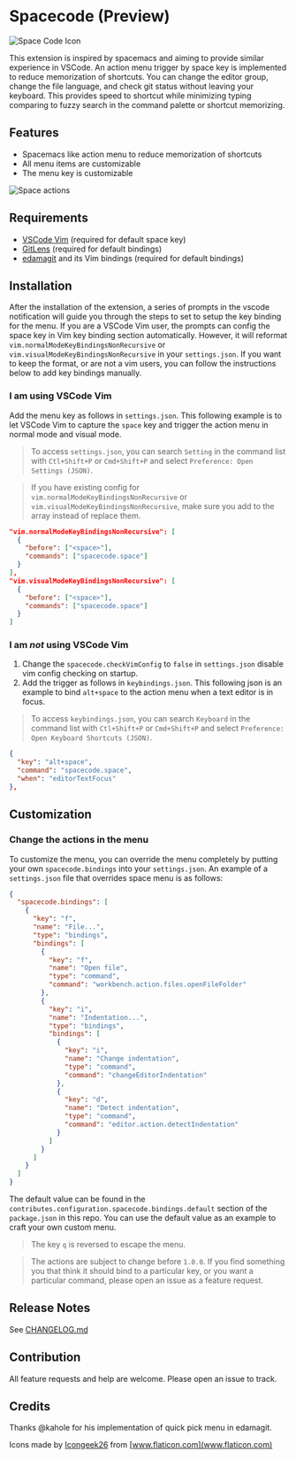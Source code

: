 # Spacecode (Preview)

![Space Code Icon](images/icon.png)

This extension is inspired by spacemacs and aiming to provide similar experience in VSCode. An action menu trigger by space key is implemented to reduce memorization of shortcuts. You can change the editor group, change the file language, and check git status without leaving your keyboard. This provides speed to shortcut while minimizing typing comparing to fuzzy search in the command palette or shortcut memorizing.

## Features

- Spacemacs like action menu to reduce memorization of shortcuts
- All menu items are customizable
- The menu key is customizable

![Space actions](images/feature.gif)

## Requirements

- [VSCode Vim](https://marketplace.visualstudio.com/items?itemName=vscodevim.vim) (required for default space key)
- [GitLens](https://marketplace.visualstudio.com/items?itemName=eamodio.gitlens) (required for default bindings)
- [edamagit](https://marketplace.visualstudio.com/items?itemName=kahole.magit) and its Vim bindings (required for default bindings)

## Installation
After the installation of the extension, a series of prompts in the vscode notification will guide you through the steps to set to setup the key binding for the menu. If you are a VSCode Vim user, the prompts can config the space key in Vim key binding section automatically. However, it will reformat `vim.normalModeKeyBindingsNonRecursive` or `vim.visualModeKeyBindingsNonRecursive` in your `settings.json`. If you want to keep the format, or are not a vim users, you can follow the instructions below to add key bindings manually.

### I am using VSCode Vim
Add the menu key as follows in `settings.json`. This following example is to let VSCode Vim to capture the `space` key and trigger the action menu in normal mode and visual mode.
> To access `settings.json`, you can search `Setting` in the command list with `Ctl+Shift+P` or `Cmd+Shift+P` and select `Preference: Open Settings (JSON)`.

> If you have existing config for `vim.normalModeKeyBindingsNonRecursive` or `vim.visualModeKeyBindingsNonRecursive`, make sure you add to the array instead of replace them.

```json
"vim.normalModeKeyBindingsNonRecursive": [
  {
    "before": ["<space>"],
    "commands": ["spacecode.space"]
  }
],
"vim.visualModeKeyBindingsNonRecursive": [
  {
    "before": ["<space>"],
    "commands": ["spacecode.space"]
  }
]
```

### I am *not* using VSCode Vim
1. Change the `spacecode.checkVimConfig` to `false` in `settings.json` disable vim config checking on startup.
2. Add the trigger as follows in `keybindings.json`. This following json is an example to bind `alt+space` to the action menu when a text editor is in focus.

> To access `keybindings.json`, you can search `Keyboard` in the command list with `Ctl+Shift+P` or `Cmd+Shift+P` and select `Preference: Open Keyboard Shortcuts (JSON)`.

```json
{
  "key": "alt+space",
  "command": "spacecode.space",
  "when": "editorTextFocus"
},
```

## Customization

### Change the actions in the menu
To customize the menu, you can override the menu completely by putting your own `spacecode.bindings` into your `settings.json`.
An example of a `settings.json` file that overrides space menu is as follows:
```json
{
  "spacecode.bindings": [
    {
      "key": "f",
      "name": "File...",
      "type": "bindings",
      "bindings": [
        {
          "key": "f",
          "name": "Open file",
          "type": "command",
          "command": "workbench.action.files.openFileFolder"
        },
        {
          "key": "i",
          "name": "Indentation...",
          "type": "bindings",
          "bindings": [
            {
              "key": "i",
              "name": "Change indentation",
              "type": "command",
              "command": "changeEditorIndentation"
            },
            {
              "key": "d",
              "name": "Detect indentation",
              "type": "command",
              "command": "editor.action.detectIndentation"
            }
          ]
        }
      ]
    }
  ]
}
```

The default value can be found in the `contributes.configuration.spacecode.bindings.default` section of the `package.json` in this repo. You can use the default value as an example to craft your own custom menu.

> The key `q` is reversed to escape the menu.

> The actions are subject to change before `1.0.0`. If you find something you that think it should bind to a particular key, or you want a particular command, please open an issue as a feature request.

## Release Notes

See [CHANGELOG.md](CHANGELOG.md)

## Contribution
All feature requests and help are welcome. Please open an issue to track.

## Credits
Thanks @kahole for his implementation of quick pick menu in edamagit.

Icons made by [Icongeek26](https://www.flaticon.com/authors/icongeek26) from [www.flaticon.com](www.flaticon.com)
